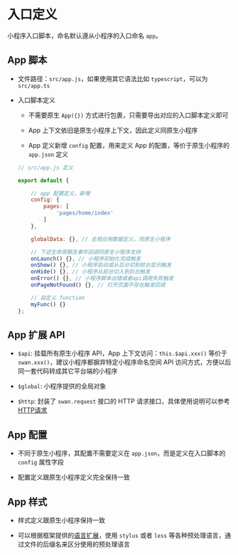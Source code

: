 # 入口定义

小程序入口脚本，命名默认遵从小程序的入口命名 `app`。

## App 脚本

* 文件路径：`src/app.js`，如果使用其它语法比如 `typescript`，可以为 `src/app.ts`

* 入口脚本定义

    * 不需要原生 `App({})` 方式进行包裹，只需要导出对应的入口脚本定义即可

    * App 上下文依旧是原生小程序上下文，因此定义同原生小程序

    * App 定义新增 `config` 配置，用来定义 App 的配置，等价于原生小程序的 `app.json` 定义

    ```javascript
    // src/app.js 定义

    export default {

        // app 配置定义，新增
        config: {
            pages: [
                'pages/home/index'
            ]
        },

        globalData: {}, // 全局应用数据定义，同原生小程序

        // 下述生命周期及事件回调同原生小程序支持
        onLaunch() {}, // 小程序初始化完成触发
        onShow() {}, // 小程序启动或从后台切到前台显示触发
        onHide() {}, // 小程序从前台切入到后台触发
        onError() {}, // 小程序脚本出错或者api调用失败触发
        onPageNotFound() {}, // 打开页面不存在触发回调

        // 自定义 function
        myFunc() {}
    };
    ```

## App 扩展 API

* `$api`: 挂载所有原生小程序 API，App 上下文访问：`this.$api.xxx()` 等价于 `swan.xxx()`，建议小程序都摒弃特定小程序命名空间 API 访问方式，方便以后同一套代码转成其它平台端的小程序

* `$global`: 小程序提供的全局对象

* `$http`: 封装了 `swan.request` 接口的 HTTP 请求接口，具体使用说明可以参考 [HTTP请求](advance/http.md)

## App 配置

* 不同于原生小程序，其配置不需要定义在 `app.json`，而是定义在入口脚本的 `config` 属性字段

* 配置定义跟原生小程序定义完全保持一致

## App 样式

* 样式定义跟原生小程序保持一致

* 可以根据框架提供的[语言扩展](advance/language.md)，使用 `stylus` 或者 `less` 等各种预处理语言，通过文件的后缀名来区分使用的预处理语言

